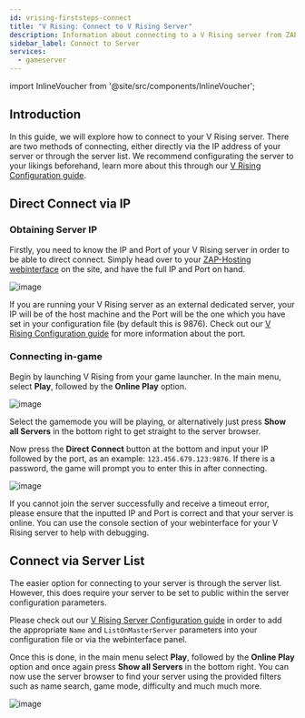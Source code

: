 ```yaml
---
id: vrising-firststeps-connect
title: "V Rising: Connect to V Rising Server"
description: Information about connecting to a V Rising server from ZAP-Hosting - ZAP-Hosting.com documentation
sidebar_label: Connect to Server
services:
  - gameserver
---
```


import InlineVoucher from '@site/src/components/InlineVoucher';

## Introduction

In this guide, we will explore how to connect to your V Rising server. There are two methods of connecting, either directly via the IP address of your server or through the server list. We recommend configurating the server to your likings beforehand, learn more about this through our [V Rising Configuration guide](vrising-configuration.md).

<InlineVoucher />

## Direct Connect via IP

### Obtaining Server IP

Firstly, you need to know the IP and Port of your V Rising server in order to be able to direct connect. Simply head over to your [ZAP-Hosting webinterface](https://zap-hosting.com/en/customer/) on the site, and have the full IP and Port on hand.

![image](https://screensaver01.zap-hosting.com/index.php/s/4L86LFeqL8o96kn/preview)

If you are running your V Rising server as an external dedicated server, your IP will be of the host machine and the Port will be the one which you have set in your configuration file (by default this is 9876). Check out our [V Rising Configuration guide](vrising-configuration.md) for more information about the port.

### Connecting in-game

Begin by launching V Rising from your game launcher. In the main menu, select **Play**, followed by the **Online Play** option.

![image](https://screensaver01.zap-hosting.com/index.php/s/cJcnRAX2Wj7sogx/preview)

Select the gamemode you will be playing, or alternatively just press **Show all Servers** in the bottom right to get straight to the server browser. 

Now press the **Direct Connect** button at the bottom and input your IP followed by the port, as an example: `123.456.679.123:9876`. If there is a password, the game will prompt you to enter this in after connecting.

![image](https://screensaver01.zap-hosting.com/index.php/s/tfroQDEgmr3p2D8/preview)

If you cannot join the server successfully and receive a timeout error, please ensure that the inputted IP and Port is correct and that your server is online. You can use the console section of your webinterface for your V Rising server to help with debugging.

## Connect via Server List

The easier option for connecting to your server is through the server list. However, this does require your server to be set to public within the server configuration parameters. 

Please check out our [V Rising Server Configuration guide](vrising-configuration.md) in order to add the appropriate `Name` and `ListOnMasterServer` parameters into your configuration file or via the webinterface panel.

Once this is done, in the main menu select **Play**, followed by the **Online Play** option and once again press **Show all Servers** in the bottom right. You can now use the server browser to find your server using the provided filters such as name search, game mode, difficulty and much much more.

![image](https://screensaver01.zap-hosting.com/index.php/s/CGoZBkRsGTwkTQg/preview)